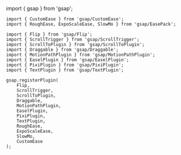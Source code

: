 import { gsap } from 'gsap';

    import { CustomEase } from 'gsap/CustomEase';
    import { RoughEase, ExpoScaleEase, SlowMo } from 'gsap/EasePack';

    import { Flip } from 'gsap/Flip';
    import { ScrollTrigger } from 'gsap/ScrollTrigger';
    import { ScrollToPlugin } from 'gsap/ScrollToPlugin';
    import { Draggable } from 'gsap/Draggable';
    import { MotionPathPlugin } from 'gsap/MotionPathPlugin';
    import { EaselPlugin } from 'gsap/EaselPlugin';
    import { PixiPlugin } from 'gsap/PixiPlugin';
    import { TextPlugin } from 'gsap/TextPlugin';

    gsap.registerPlugin(
    	Flip,
    	ScrollTrigger,
    	ScrollToPlugin,
    	Draggable,
    	MotionPathPlugin,
    	EaselPlugin,
    	PixiPlugin,
    	TextPlugin,
    	RoughEase,
    	ExpoScaleEase,
    	SlowMo,
    	CustomEase
    );
